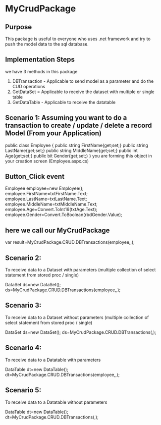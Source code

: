 # MyCrudPackage
Purpose
-----------
This package is useful to everyone who uses .net framework and try to push the model data to the sql database.

Implementation Steps
-----------------------
we have 3 methods in this package

1. DBTransaction	- Applicable to send model as a parameter and do the CUD operations
2. GetDataSet		= Applicable to receive the dataset with multiple or single table
3. GetDataTable		- Applicable to receive the datatable 

Scenario 1:
Assuming you want to do a transaction to create / update / delete a record
Model (From your Application)
------
public class Employee
{
	public string FirstName{get;set;}
	public string LastName{get;set;}
	public string MiddleName{get;set;}
	public int Age{get;set;}
	public bit Gender{get;set;}
}
you are forming this object in your creation screen (Employee.aspx.cs)

Button_Click event
--------------------
Employee employee=new Employee();
employee.FirstName=txtFirstName.Text;
employee.LastName=txtLastName.Text;
employee.MiddleName=txtMiddleName.Text;
employee.Age=Convert.ToInt16(txtAge.Text);
employee.Gender=Convert.ToBoolean(rbdGender.Value);

here we call our MyCrudPackage
-------------------------------
var result=MyCrudPackage.CRUD.DBTransactions<Employee>(employee,<Storedprocname>,<sqlconnectionstring>);

Scenario 2:
-----------
To receive data to a Dataset with parameters (multiple collection of select statement from stored proc / single)

DataSet ds=new DataSet();
ds=MyCrudPackage.CRUD.DBTransactions<Employee>(employee,<Storedprocname>,<sqlconnectionstring>);

Scenario 3:
-----------
To receive data to a Dataset without parameters (multiple collection of select statement from stored proc / single)

DataSet ds=new DataSet();
ds=MyCrudPackage.CRUD.DBTransactions(<Storedprocname>,<sqlconnectionstring>);

Scenario 4:
-----------
To receive data to a Datatable with parameters

DataTable dt=new DataTable();
dt=MyCrudPackage.CRUD.DBTransactions<Employee>(employee,<Storedprocname>,<sqlconnectionstring>);

Scenario 5:
-----------
To receive data to a Datatable without parameters 

DataTable dt=new DataTable();
dt=MyCrudPackage.CRUD.DBTransactions(<Storedprocname>,<sqlconnectionstring>);





